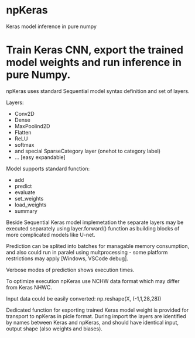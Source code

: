 # npKeras
Keras model inference in pure numpy

# Train Keras CNN, export the trained model weights and run inference in pure Numpy.

npKeras uses standard Sequential model syntax definition and set of layers.

Layers:
* Conv2D
* Dense
* MaxPoolind2D
* Flatten
* ReLU
* softmax
* and special SparseCategory layer (onehot to category label)
* ... [easy expandable] 

Model supports standard function:
* add 
* predict
* evaluate
* set_weights
* load_weights
* summary

Beside Sequential Keras model implemetation the separate layers may be executed separately using layer.forward() function as building blocks of more complicated models like U-net.

Prediction can be splited into batches for managable memory consumption, and also could run in paralel using multprocessing - some platform restrictions may apply [Windows, VSCode debug].

Verbose modes of prediction shows execution times.

To optimize execution npKeras use NCHW data format which may differ from Keras NHWC.

Input data could be easily converted:  np.reshape(X, (-1,1,28,28))

Dedicated function for exporting trained Keras model weight is provided for transport to npKeras in picle format. During import the layers are identified by names between Keras and npKeras, and should have identical input, output shape (also weights and biases).